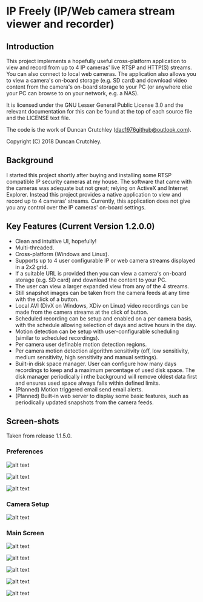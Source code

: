 # IP Freely (IP/Web camera stream viewer and recorder)

## Introduction

This project implements a hopefully useful cross-platform application to view and record from up to 4 IP cameras' live RTSP and HTTP(S) streams. You can also connect to local web cameras. The application also allows you to view a camera's on-board storage (e.g. SD card) and download video content from the camera's on-board storage to your PC (or anywhere else your PC can browse to on your network, e.g. a NAS).

It is licensed under the GNU Lesser General Public License 3.0 and the relevant documentation for this can be found at the top of each source file and the LICENSE text file.

The code is the work of Duncan Crutchley (<dac1976github@outlook.com>).

Copyright (C) 2018 Duncan Crutchley.

## Background

I started this project shortly after buying and installing some RTSP compatible IP security cameras at my house. The software that came with the cameras was adequate but not great; relying on ActiveX and Internet Explorer. Instead this project provides a native application to view and record up to 4 cameras' streams. Currently, this application does not give you any control over the IP cameras' on-board settings.

## Key Features (Current Version 1.2.0.0)

- Clean and intuitive UI, hopefully!
- Multi-threaded.
- Cross-platform (Windows and Linux).
- Supports up to 4 user configurable IP or web camera streams displayed in a 2x2 grid.
- If a suitable URL is provided then you can view a camera's on-board storage (e.g. SD card) and download the content to your PC.
- The user can view a larger expanded view from any of the 4 streams.
- Still snapshot images can be taken from the camera feeds at any time with the click of a button.
- Local AVI (DivX on Windows, XDiv on Linux) video recordings can be made from the camera streams at the click of button.
- Scheduled recording can be setup and enabled on a per camera basis, with the schedule allowing selection of days and active hours in the day.
- Motion detection can be setup with user-configurable scheduling (similar to scheduled recordings).
- Per camera user definable motion detection regions.
- Per camera motion detection algorithm sensitivity (off, low sensitivity, medium sensitivity, high sensitivity and manual settings).
- Built-in disk space manager. User can configure how many days recordings to keep and a maximum percentage of used disk space. The disk manager periodically i nthe background will remove oldest data first and ensures used space always falls within defined limits.
- (Planned) Motion triggered email send email alerts.
- (Planned) Built-in web server to display some basic features, such as periodically updated snapshots from the camera feeds.

## Screen-shots

Taken from release 1.1.5.0.

### Preferences

![alt text][pic04]

![alt text][pic05]

![alt text][pic08]

### Camera Setup

![alt text][pic03]

### Main Screen

![alt text][pic01]

![alt text][pic09]

![alt text][pic02]

![alt text][pic06]

![alt text][pic07]

[pic01]: https://github.com/dac1976/IP-Freely/blob/master/Images/pic01.png "Main screen displaying one camera."
[pic02]: https://github.com/dac1976/IP-Freely/blob/master/Images/pic02.png "Expanded view of camera 1's feed."
[pic03]: https://github.com/dac1976/IP-Freely/blob/master/Images/pic03.png "Camera setup dialog."
[pic04]: https://github.com/dac1976/IP-Freely/blob/master/Images/pic04.png "General preferences."
[pic05]: https://github.com/dac1976/IP-Freely/blob/master/Images/pic05.png "Recording schedule preferences."
[pic06]: https://github.com/dac1976/IP-Freely/blob/master/Images/pic06.png "Camera storage browser."
[pic07]: https://github.com/dac1976/IP-Freely/blob/master/Images/pic07.png "Camera stream recording."
[pic08]: https://github.com/dac1976/IP-Freely/blob/master/Images/pic08.png "Motion detection schedule."
[pic09]: https://github.com/dac1976/IP-Freely/blob/master/Images/pic09.png "Motion region setup."
